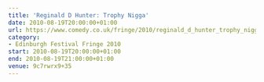 ```yaml
---
title: 'Reginald D Hunter: Trophy Nigga'
date: 2010-08-19T20:00:00+01:00
url: https://www.comedy.co.uk/fringe/2010/reginald_d_hunter_trophy_nigga/
category:
- Edinburgh Festival Fringe 2010
start: 2010-08-19T20:00:00+01:00
end: 2010-08-19T21:00:00+01:00
venue: 9c7rwrx9+35
---
```

